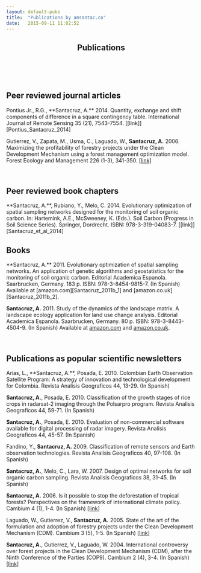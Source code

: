 ```yaml
---
layout: default-pubs
title:  "Publications by amsantac.co"
date:   2015-09-11 11:02:52
---
```

<header>
<h2>Publications</h2>
</header>
<br>

## Peer reviewed journal articles
<p></p>
Pontius Jr., R.G., **Santacruz, A.** 2014. Quantity, exchange and shift components of difference in a square contingency table. International Journal of Remote Sensing 35 (21), 7543-7554. [[link]][Pontius_Santacruz_2014]

Gutierrez, V., Zapata, M., Usma, C., Laguado, W., **Santacruz, A.** 2006. Maximizing the profitability of forestry projects under the Clean Development Mechanism using a forest management optimization model. Forest Ecology and Management 226 (1-3), 341-350. [[link]][Gutierrez_et_al_2006]

<br>

## Peer reviewed book chapters
<p></p>
**Santacruz, A.**, Rubiano, Y., Melo, C. 2014. Evolutionary optimization of spatial sampling networks designed for the monitoring of soil organic carbon. In: Hartemink, A.E., McSweeney, K. (Eds.). Soil Carbon (Progress in Soil Science Series). Springer, Dordrecht. ISBN: 978-3-319-04083-7. [[link]][Santacruz_et_al_2014]

<br>

## Books
<p></p>
**Santacruz, A.** 2011. Evolutionary optimization of spatial sampling networks. An application of genetic algorithms and geostatistics for the monitoring of soil organic carbon. Editorial Academica Espanola. Saarbrucken, Germany. 183 p. ISBN: 978-3-8454-9815-7. (In Spanish) Available at [amazon.com][Santacruz_2011b_1] and [amazon.co.uk][Santacruz_2011b_2].

**Santacruz, A.** 2011. Study of the dynamics of the landscape matrix. A landscape ecology application for land use change analysis. Editorial Academica Espanola. Saarbrucken, Germany. 80 p. ISBN: 978-3-8443-4504-9. (In Spanish) Available at [amazon.com][Santacruz_2011a_1] and [amazon.co.uk][Santacruz_2011a_2].

<br>

## Publications as popular scientific newsletters
<p></p>
Arias, L., **Santacruz, A.**, Posada, E. 2010. Colombian Earth Observation Satellite Program: A strategy of innovation and technological development for Colombia. Revista Analisis Geograficos 44, 13-29. (In Spanish)

**Santacruz, A.**, Posada, E. 2010. Classification of the growth stages of rice crops in radarsat-2 imaging through the Polsarpro program. Revista Analisis Geograficos 44, 59-71. (In Spanish)   

**Santacruz, A.**, Posada, E. 2010. Evaluation of non-commercial software available for digital processing of radar imagery. Revista Analisis Geograficos 44, 45-57. (In Spanish)

Fandino, Y., **Santacruz, A.** 2009. Classification of remote sensors and Earth observation technologies. Revista Analisis Geograficos 40, 97-108. (In Spanish)

**Santacruz, A.**, Melo, C., Lara, W. 2007. Design of optimal networks for soil organic carbon sampling. Revista Analisis Geograficos 38, 31-45. (In Spanish)

**Santacruz, A.** 2006. Is it possible to stop the deforestation of tropical forests? Perspectives on the framework of international climate policy. Cambium 4 (1), 1-4. (In Spanish) [[link]][Santacruz_2006]

Laguado, W., Gutierrez, V., **Santacruz, A.** 2005. State of the art of the formulation and adoption of forestry projects under the Clean Development Mechanism (CDM). Cambium 3 (5), 1-5. (In Spanish) [[link]][Santacruz_et_al_2005]

**Santacruz, A.**, Gutierrez, V., Laguado, W. 2004. International controversy over forest projects in the Clean Development Mechanism (CDM), after the Ninth Conference of the Parties (COP9). Cambium 2 (4), 3-4. (In Spanish) [[link]][Santacruz_et_al_2004]


[Pontius_Santacruz_2014]: http://www.researchgate.net/publication/267979928_Quantity_exchange_and_shift_components_of_difference_in_a_square_contingency_table
[Gutierrez_et_al_2006]: https://www.researchgate.net/publication/222702607_Maximizing_the_profitability_of_forestry_projects_under_the_Clean_Development_Mechanism_using_a_forest_management_optimization_model
[Santacruz_et_al_2014]: http://link.springer.com/chapter/10.1007/978-3-319-04084-4_8
[Santacruz_2011b_2]: http://www.amazon.co.uk/Optimizaci%C3%B3n-evolutiva-redes-espaciales-muestreo/dp/3845498153/ref=sr_1_2?ie=UTF8&qid=1440598996&sr=8-2&keywords=Ali+Santacruz 
[Santacruz_2011b_1]: http://www.amazon.com/Optimizaci%C3%B3n-evolutiva-redes-espaciales-muestreo/dp/3845498153/ref=sr_1_2?ie=UTF8&qid=1440598980&sr=8-2&keywords=Ali+Santacruz
[Santacruz_2011a_2]: http://www.amazon.co.uk/Estudio-din%C3%A1mica-matriz-del-paisaje/dp/3844345043/ref=sr_1_1?ie=UTF8&qid=1440598996&sr=8-1&keywords=Ali+Santacruz
[Santacruz_2011a_1]: http://www.amazon.com/Estudio-din%C3%A1mica-matriz-del-paisaje/dp/3844345043/ref=sr_1_1?ie=UTF8&qid=1440598980&sr=8-1&keywords=Ali+Santacruz&pebp=1440599016935&perid=0AZ8W3AS9D3EMP8MJ91V
[Santacruz_2006]: http://www.carbonoybosques.org/images/stories/esp/Cambium/2006/V4n1.pdf
[Santacruz_et_al_2005]: http://www.carbonoybosques.org/images/stories/esp/Cambium/2005/V3n5.pdf
[Santacruz_et_al_2004]: http://www.carbonoybosques.org/images/stories/esp/Cambium/2004/V2n4.pdf
